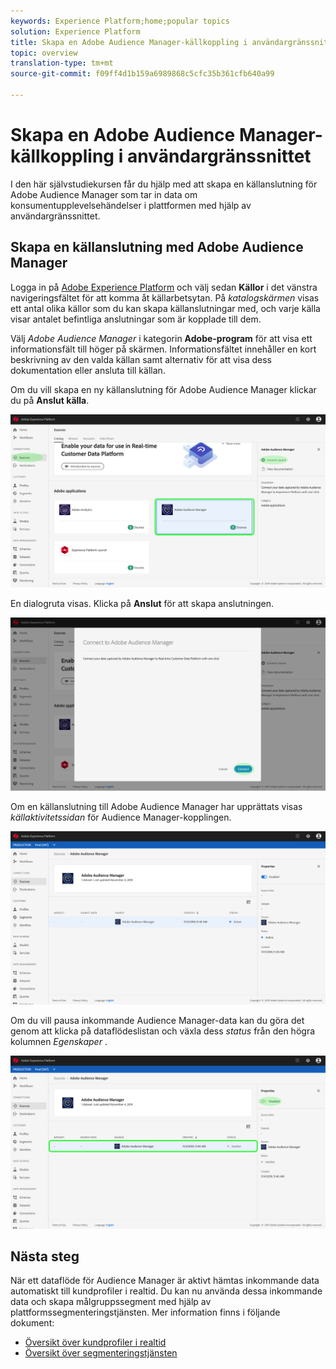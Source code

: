 ```yaml
---
keywords: Experience Platform;home;popular topics
solution: Experience Platform
title: Skapa en Adobe Audience Manager-källkoppling i användargränssnittet
topic: overview
translation-type: tm+mt
source-git-commit: f09ff4d1b159a6989868c5cfc35b361cfb640a99

---
```



# Skapa en Adobe Audience Manager-källkoppling i användargränssnittet

I den här självstudiekursen får du hjälp med att skapa en källanslutning för Adobe Audience Manager som tar in data om konsumentupplevelsehändelser i plattformen med hjälp av användargränssnittet.

## Skapa en källanslutning med Adobe Audience Manager

Logga in på <a href="https://platform.adobe.com" target="_blank">Adobe Experience Platform</a> och välj sedan **Källor** i det vänstra navigeringsfältet för att komma åt källarbetsytan. På *katalogskärmen* visas ett antal olika källor som du kan skapa källanslutningar med, och varje källa visar antalet befintliga anslutningar som är kopplade till dem.

Välj *Adobe Audience Manager* i kategorin **Adobe-program** för att visa ett informationsfält till höger på skärmen. Informationsfältet innehåller en kort beskrivning av den valda källan samt alternativ för att visa dess dokumentation eller ansluta till källan.

Om du vill skapa en ny källanslutning för Adobe Audience Manager klickar du på **Anslut källa**.

![](../../../../images/tutorials/create/aam/aam_catalog.png)

En dialogruta visas. Klicka på **Anslut** för att skapa anslutningen.

![](../../../../images/tutorials/create/aam/aam_connect_full.png)

Om en källanslutning till Adobe Audience Manager har upprättats visas *källaktivitetssidan* för Audience Manager-kopplingen.

![](../../../../images/tutorials/create/aam/aam_flow.png)

Om du vill pausa inkommande Audience Manager-data kan du göra det genom att klicka på dataflödeslistan och växla dess *status* från den högra kolumnen *Egenskaper* .

![](../../../../images/tutorials/create/aam/aam_flow_disable.png)

## Nästa steg

När ett dataflöde för Audience Manager är aktivt hämtas inkommande data automatiskt till kundprofiler i realtid. Du kan nu använda dessa inkommande data och skapa målgruppssegment med hjälp av plattformssegmenteringstjänsten. Mer information finns i följande dokument:

- [Översikt över kundprofiler i realtid](../../../../../profile/home.md)
- [Översikt över segmenteringstjänsten](../../../../../segmentation/home.md)